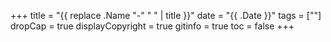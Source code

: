 +++
title = "{{ replace .Name "-" " " | title }}"
date = "{{ .Date }}"
tags = [""]
dropCap = true
displayCopyright = true
gitinfo = true
toc = false
+++

